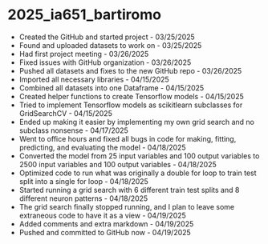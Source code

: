 # 2025_ia651_bartiromo
* Created the GitHub and started project - 03/25/2025
* Found and uploaded datasets to work on - 03/25/2025
* Had first project meeting - 03/26/2025
* Fixed issues with GitHub organization - 03/26/2025
* Pushed all datasets and fixes to the new GitHub repo - 03/26/2025
* Imported all necessary libraries - 04/15/2025
* Combined all datasets into one Dataframe - 04/15/2025
* Created helper functions to create Tensorflow models - 04/15/2025
* Tried to implement Tensorflow models as scikitlearn subclasses for GridSearchCV - 04/15/2025
* Ended up making it easier by implementing my own grid search and no subclass nonsense - 04/17/2025
* Went to office hours and fixed all bugs in code for making, fitting, predicting, and evaluating the model - 04/18/2025
* Converted the model from 25 input variables and 100 output variables to 2500 input variables and 100 output variables - 04/18/2025
* Optimized code to run what was originally a double for loop to train test split into a single for loop - 04/18/2025
* Started running a grid search with 6 different train test splits and 8 different neuron patterns - 04/18/2025
* The grid search finally stopped running, and I plan to leave some extraneous code to have it as a view - 04/19/2025
* Added comments and extra markdown - 04/19/2025
* Pushed and committed to GitHub now - 04/19/2025